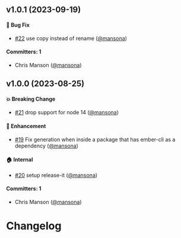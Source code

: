 

## v1.0.1 (2023-09-19)

#### :bug: Bug Fix
* [#22](https://github.com/empress/bottled-ember/pull/22) use copy instead of rename ([@mansona](https://github.com/mansona))

#### Committers: 1
- Chris Manson ([@mansona](https://github.com/mansona))

## v1.0.0 (2023-08-25)

#### :boom: Breaking Change
* [#21](https://github.com/empress/bottled-ember/pull/21) drop support for node 14 ([@mansona](https://github.com/mansona))

#### :rocket: Enhancement
* [#19](https://github.com/empress/bottled-ember/pull/19) Fix generation when inside a package that has ember-cli as a dependency ([@mansona](https://github.com/mansona))

#### :house: Internal
* [#20](https://github.com/empress/bottled-ember/pull/20) setup release-it ([@mansona](https://github.com/mansona))

#### Committers: 1
- Chris Manson ([@mansona](https://github.com/mansona))

# Changelog
